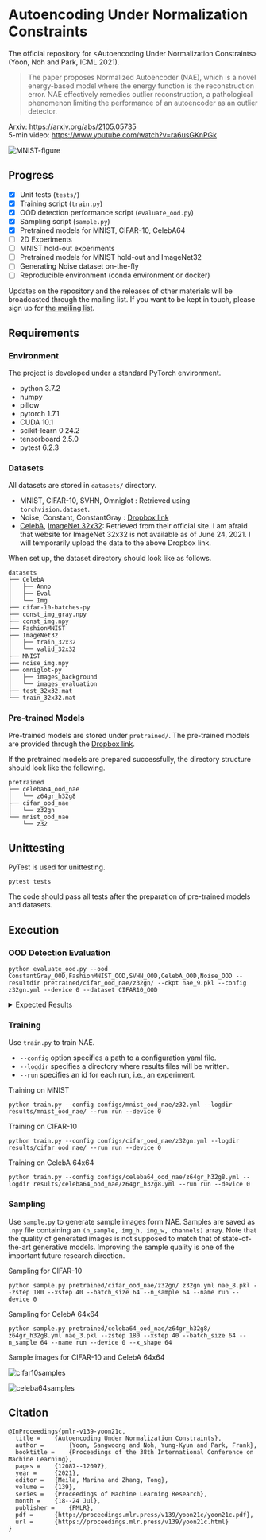 # Autoencoding Under Normalization Constraints

The official repository for &lt;Autoencoding Under Normalization Constraints> (Yoon, Noh and Park, ICML 2021).

> The paper proposes Normalized Autoencoder (NAE), which is a novel energy-based model where the energy function is the reconstruction error. NAE effectively remedies outlier reconstruction, a pathological phenomenon limiting the performance of an autoencoder as an outlier detector.

Arxiv: https://arxiv.org/abs/2105.05735  
5-min video: https://www.youtube.com/watch?v=ra6usGKnPGk


![MNIST-figure](fig_mnist_recon_with_box_v2.png)

## Progress

- [x] Unit tests (`tests/`)
- [x] Training script (`train.py`)
- [x] OOD detection performance script  (`evaluate_ood.py`)
- [x] Sampling script (`sample.py`)
- [x] Pretrained models for MNIST, CIFAR-10, CelebA64
- [ ] 2D Experiments
- [ ] MNIST hold-out experiments
- [ ] Pretrained models for MNIST hold-out and ImageNet32
- [ ] Generating Noise dataset on-the-fly
- [ ] Reproducible environment (conda environment or docker)

Updates on the repository and the releases of other materials will be broadcasted through the mailing list. If you want to be kept in touch, please sign up for [the mailing list](https://mailchi.mp/32e7ca8a0a85/autoencoding-under-normalization-constraints).

## Requirements

### Environment

The project is developed under a standard PyTorch environment.

- python 3.7.2
- numpy
- pillow
- pytorch 1.7.1
- CUDA 10.1
- scikit-learn 0.24.2
- tensorboard 2.5.0
- pytest 6.2.3


### Datasets

All datasets are stored in `datasets/` directory.

- MNIST, CIFAR-10, SVHN, Omniglot : Retrieved using `torchvision.dataset`.
- Noise, Constant, ConstantGray : [Dropbox link](https://www.dropbox.com/sh/u41ewgwujuvqvpm/AABM6YbklJFAruczJPhBWNwZa?dl=0)
- [CelebA](https://mmlab.ie.cuhk.edu.hk/projects/CelebA.html), [ImageNet 32x32](http://image-net.org/small/download.php): Retrieved from their official site. I am afraid that website for ImageNet 32x32 is not available as of June 24, 2021. I will temporarily upload the data to the above Dropbox link.

When set up, the dataset directory should look like as follows.

```
datasets
├── CelebA
│   ├── Anno
│   ├── Eval
│   └── Img
├── cifar-10-batches-py
├── const_img_gray.npy
├── const_img.npy
├── FashionMNIST
├── ImageNet32
│   ├── train_32x32
│   └── valid_32x32
├── MNIST
├── noise_img.npy
├── omniglot-py
│   ├── images_background
│   └── images_evaluation
├── test_32x32.mat
└── train_32x32.mat

```

### Pre-trained Models

Pre-trained models are stored under `pretrained/`. The pre-trained models are provided through the [Dropbox link](https://www.dropbox.com/sh/u41ewgwujuvqvpm/AABM6YbklJFAruczJPhBWNwZa?dl=0).

If the pretrained models are prepared successfully, the directory structure should look like the following.

```
pretrained
├── celeba64_ood_nae
│   └── z64gr_h32g8
├── cifar_ood_nae
│   └── z32gn
└── mnist_ood_nae
    └── z32
```

## Unittesting

PyTest is used for unittesting.

```
pytest tests
```

The code should pass all tests after the preparation of pre-trained models and datasets.

## Execution 

### OOD Detection Evaluation

```
python evaluate_ood.py --ood ConstantGray_OOD,FashionMNIST_OOD,SVHN_OOD,CelebA_OOD,Noise_OOD --resultdir pretrained/cifar_ood_nae/z32gn/ --ckpt nae_9.pkl --config z32gn.yml --device 0 --dataset CIFAR10_OOD
```

<details>
  <summary>Expected Results</summary>

  ```
  OOD Detection Results in AUC
  ConstantGray_OOD:0.9632
  FashionMNIST_OOD:0.8193
  SVHN_OOD:0.9196
  CelebA_OOD:0.8873
  Noise_OOD:1.0000
  ```
</details>


### Training

Use `train.py` to train NAE. 
* `--config` option specifies a path to a configuration yaml file.
* `--logdir` specifies a directory where results files will be written.
* `--run` specifies an id for each run, i.e., an experiment.

Training on MNIST
```
python train.py --config configs/mnist_ood_nae/z32.yml --logdir results/mnist_ood_nae/ --run run --device 0
```

Training on CIFAR-10
```
python train.py --config configs/cifar_ood_nae/z32gn.yml --logdir results/cifar_ood_nae/ --run run --device 0
```

Training on CelebA 64x64
```
python train.py --config configs/celeba64_ood_nae/z64gr_h32g8.yml --logdir results/celeba64_ood_nae/z64gr_h32g8.yml --run run --device 0
```


### Sampling

Use `sample.py` to generate sample images form NAE. Samples are saved as `.npy` file containing an `(n_sample, img_h, img_w, channels)` array.
Note that the quality of generated images is not supposed to match that of state-of-the-art generative models. Improving the sample quality is one of the important future research direction.

Sampling for CIFAR-10
```
python sample.py pretrained/cifar_ood_nae/z32gn/ z32gn.yml nae_8.pkl --zstep 180 --xstep 40 --batch_size 64 --n_sample 64 --name run --device 0
```


Sampling for CelebA 64x64
```
python sample.py pretrained/celeba64_ood_nae/z64gr_h32g8/ z64gr_h32g8.yml nae_3.pkl --zstep 180 --xstep 40 --batch_size 64 --n_sample 64 --name run --device 0 --x_shape 64
```


Sample images for CIFAR-10 and CelebA 64x64

![cifar10samples](cifar10samples.png)

![celeba64samples](celeba64samples.png)



## Citation


```
@InProceedings{pmlr-v139-yoon21c,
  title = 	 {Autoencoding Under Normalization Constraints},
  author =       {Yoon, Sangwoong and Noh, Yung-Kyun and Park, Frank},
  booktitle = 	 {Proceedings of the 38th International Conference on Machine Learning},
  pages = 	 {12087--12097},
  year = 	 {2021},
  editor = 	 {Meila, Marina and Zhang, Tong},
  volume = 	 {139},
  series = 	 {Proceedings of Machine Learning Research},
  month = 	 {18--24 Jul},
  publisher =    {PMLR},
  pdf = 	 {http://proceedings.mlr.press/v139/yoon21c/yoon21c.pdf},
  url = 	 {https://proceedings.mlr.press/v139/yoon21c.html}
}
 
```

